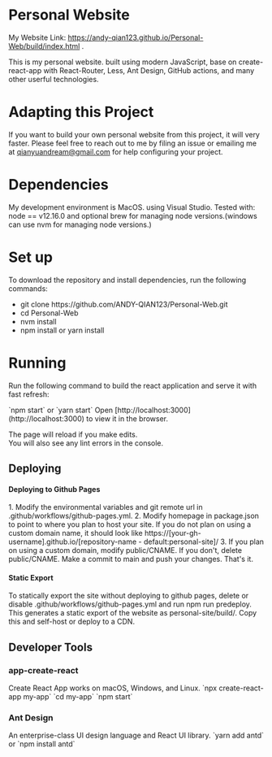# Personal Website
My Website Link: https://andy-qian123.github.io/Personal-Web/build/index.html .
</hr>
This is my personal website. built using modern JavaScript, base on create-react-app with React-Router, Less, Ant Design, GitHub actions, and many other userful technologies.

# Adapting this Project
If you want to build your own personal website from this project, it will very faster. Please feel free to reach out to me by filing an issue or emailing me at qianyuandream@gmail.com for help configuring your project.

# Dependencies
My development environment is MacOS. using Visual Studio.
Tested with: node == v12.16.0 and optional brew for managing node versions.(windows can use nvm for managing node versions.)

# Set up
To download the repository and install dependencies, run the following commands:
<ul>
  <li>git clone https://github.com/ANDY-QIAN123/Personal-Web.git</li>
  <li>cd Personal-Web</li>
  <li>nvm install</li>
  <li>npm install  or  yarn install</li>
</ul>

# Running

Run the following command to build the react application and serve it with fast refresh:
</hr>
`npm start`
or
`yarn start`
</hr>
Open [http://localhost:3000](http://localhost:3000) to view it in the browser.

The page will reload if you make edits.\
You will also see any lint errors in the console.

## Deploying
<h4>Deploying to Github Pages</h4>
1. Modify the environmental variables and git remote url in .github/workflows/github-pages.yml.</hr>
2. Modify homepage in package.json to point to where you plan to host your site. If you do not plan on using a custom domain name, it should look like https://[your-gh-username].github.io/[repository-name - default:personal-site]/</hr>
3. If you plan on using a custom domain, modify public/CNAME. If you don't, delete public/CNAME.</hr>
Make a commit to main and push your changes. That's it.

<h4>Static Export</h4>
To statically export the site without deploying to github pages, delete or disable .github/workflows/github-pages.yml and run npm run predeploy. This generates a static export of the website as personal-site/build/. Copy this and self-host or deploy to a CDN.

## Developer Tools
<h3>app-create-react</h3>
Create React App works on macOS, Windows, and Linux.</hr>
`npx create-react-app my-app`</hr>
`cd my-app`</hr>
`npm start`

<h3>Ant Design</h3>
An enterprise-class UI design language and React UI library.
`yarn add antd` or `npm install antd`